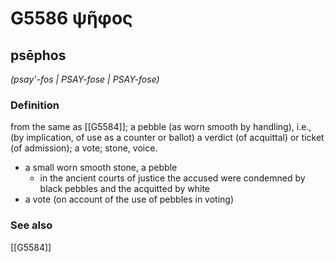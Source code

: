 # G5586 ψῆφος

## psēphos

_(psay'-fos | PSAY-fose | PSAY-fose)_

### Definition

from the same as [[G5584]]; a pebble (as worn smooth by handling), i.e., (by implication, of use as a counter or ballot) a verdict (of acquittal) or ticket (of admission); a vote; stone, voice.

- a small worn smooth stone, a pebble
  - in the ancient courts of justice the accused were condemned by black pebbles and the acquitted by white
- a vote (on account of the use of pebbles in voting)

### See also

[[G5584]]

